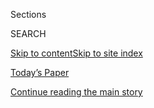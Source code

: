 <div id="app">

<div>

<div class="NYTAppHideMasthead css-1r6wvpq e1suatyy0">

<div class="section css-ui9rw0 e1suatyy2">

<div class="css-eph4ug er09x8g0">

<div class="css-6n7j50">

</div>

<span class="css-1dv1kvn">Sections</span>

<div class="css-10488qs">

<span class="css-1dv1kvn">SEARCH</span>

</div>

[Skip to content](#site-content)[Skip to site
index](#site-index)

</div>

<div class="css-10698na e1huz5gh0">

</div>

</div>

<div id="masthead-bar-one" class="section hasLinks css-15hmgas e1csuq9d3">

<div class="css-uqyvli e1csuq9d0">

</div>

<div class="css-1uqjmks e1csuq9d1">

</div>

<div class="css-9e9ivx">

[](https://myaccount.nytimes.com/auth/login?response_type=cookie&client_id=vi)

</div>

<div class="css-1bvtpon e1csuq9d2">

[Today’s Paper](https://www.nytimes.com/section/todayspaper)

</div>

</div>

</div>

</div>

<div data-aria-hidden="false">

<div id="site-content" data-role="main">

<div id="top-wrapper" class="css-15p45cc eaca97t0" type="top">

<div id="top-slug" class="css-19x0jxb eaca97t1" hidden="">

Advertisement

</div>

[Continue reading the main
story](#after-top)

<div class="ad top-wrapper" style="text-align:center;height:100%;display:block;min-height:90px">

<div id="top" class="place-ad" data-position="top" data-size-key="top">

</div>

</div>

<div id="after-top">

</div>

</div>

<div id="byline" class="section css-15h4p1b e9abtgs0">

<div class="css-1j21atc e1svk9qx1">

<div class="css-nfcc9b e1svk9qx3">

<div class="css-vl9dhg e1svk9qx5">

<div class="css-1nrhkj6 e1svk9qx6">

# Tejal Rao

</div>

## <span></span>

Tejal Rao is the California restaurant critic at The Times and a
columnist for the The New York Times Magazine, based in Los Angeles. She
has won two James Beard Foundation awards for her restaurant criticism.

</div>

</div>

</div>

<div>

<div id="mid1-wrapper" class="css-1mn4oms eaca97t0" type="rank">

<div id="mid1-slug" class="css-1tag3rd eaca97t1">

Advertisement

</div>

[Continue reading the main
story](#after-mid1)

<div id="mid1" class="ad mid1-wrapper" style="text-align:center;height:100%;display:block">

</div>

<div id="after-mid1">

</div>

</div>

</div>

<div class="css-185go5a e1o5byef0">

<div class="css-15cbhtu">

  - [Latest](#stream-panel)
  - <span class="css-6n7j50">Search</span>
    <div class="control">
    <div class="label-container css-1dv1kvn">
    Search
    </div>
    <div class="css-wm4t3d">
    **<span id="clear-search-input" class="css-1dv1kvn">Clear this text
    input</span>
    </div>
    </div>
    <span class="css-1iovbfw"></span>

<div id="stream-panel" class="section css-8msx5b e1jz0cab1">

<div class="css-13mho3u">

1.  
    
    <div class="css-1cp3ece">
    
    <div class="css-1l4spti">
    
    [](/2020/08/04/dining/chef-restaurant-culture.html)
    
    <div class="css-79elbk">
    
    ![](https://static01.nyt.com/images/2020/08/05/dining/05Chefs-Centric-Cover-Illo/05Chefs-Centric-Cover-Illo-thumbWide.jpg?quality=75&auto=webp&disable=upscale)
    
    </div>
    
    ### <span class="css-m70j1g">critic’s Notebook</span>
    
    ## Twilight of the Imperial Chef
    
    For decades, the notion of the lone genius in the kitchen has
    fostered culinary creativity — and restaurants marred by abuse and
    unfairness. This may be the time for change.
    
    <div class="css-1nqbnmb ea5icrr0">
    
    By <span class="css-1n7hynb">Tejal
    Rao</span>
    
    </div>
    
    </div>
    
    <div class="css-1lc2l26 e1xfvim33">
    
    </div>
    
    </div>

2.  
    
    <div class="css-1cp3ece">
    
    <div class="css-1l4spti">
    
    [](/2020/06/30/dining/restaurant-risks-coronavirus.html)
    
    <div class="css-79elbk">
    
    ![](https://static01.nyt.com/images/2020/07/01/dining/00nogorestaurants1/00nogorestaurants1-thumbWide.jpg?quality=75&auto=webp&disable=upscale)
    
    </div>
    
    ### <span class="css-m70j1g">Critic’s Notebook</span>
    
    ## I’m Not Ready to Go Back to Restaurants. Is Anyone?
    
    Restaurateurs have become de facto public-health officials as
    Covid-19 cases spike all over the country, and it’s a problem.
    
    <div class="css-1nqbnmb ea5icrr0">
    
    By <span class="css-1n7hynb">Tejal
    Rao</span>
    
    </div>
    
    </div>
    
    <div class="css-1lc2l26 e1xfvim33">
    
    </div>
    
    </div>

3.  
    
    <div class="css-1cp3ece">
    
    <div class="css-1l4spti">
    
    [](/2020/06/24/magazine/the-secret-to-perfect-pizza-at-home-cast-iron.html)
    
    <div class="css-79elbk">
    
    ![](https://static01.nyt.com/images/2020/06/27/magazine/28mag-eat/28mag-eat-thumbWide.jpg?quality=75&auto=webp&disable=upscale)
    
    </div>
    
    ### <span class="css-m70j1g">Eat </span>
    
    ## The Secret to Perfect Pizza at Home? Cast Iron
    
    It took months to develop this foolproof deep-dish recipe with a
    crispy crust. Quarantine made it a breakout star.
    
    <div class="css-1nqbnmb ea5icrr0">
    
    By <span class="css-1n7hynb">Tejal
    Rao</span>
    
    </div>
    
    </div>
    
    <div class="css-1lc2l26 e1xfvim33">
    
    </div>
    
    </div>

4.  
    
    <div class="css-1cp3ece">
    
    <div class="css-1l4spti">
    
    [](/2020/06/18/dining/padma-lakshmi-taste-the-nation.html)
    
    <div class="css-79elbk">
    
    ![](https://static01.nyt.com/images/2020/06/24/dining/18padma/merlin_173563248_aa4646a1-cc0c-4c61-8e93-2160ecac0aef-thumbWide.jpg?quality=75&auto=webp&disable=upscale)
    
    </div>
    
    ### <span class="css-m70j1g">Critic’s Notebook</span>
    
    ## Padma Lakshmi Finds a New Voice, Amplifying the Voices of Others
    
    “Taste the Nation” is her new series on Hulu, with 10 episodes that
    collectively expand and redefine the meaning of American food.
    
    <div class="css-1nqbnmb ea5icrr0">
    
    By <span class="css-1n7hynb">Tejal
    Rao</span>
    
    </div>
    
    </div>
    
    <div class="css-1lc2l26 e1xfvim33">
    
    </div>
    
    </div>

5.  
    
    <div class="css-1cp3ece">
    
    <div class="css-1l4spti">
    
    [](/2020/06/11/dining/food-brands-black-lives-matter-social-media.html)
    
    <div class="css-79elbk">
    
    ![](https://static01.nyt.com/images/2020/06/12/dining/10food-brands-print/merlin_172000608_1f923a6b-e511-432c-8382-f0360c0a892c-thumbWide.jpg?quality=75&auto=webp&disable=upscale)
    
    </div>
    
    ### <span class="css-m70j1g">critic’s notebook</span>
    
    ## Food Brands Tweet \#BlackLivesMatter, but What’s Behind the Words?
    
    In addition to declaring solidarity, the fast-food industry could
    make changes to protect the health and safety of black employees.
    
    <div class="css-1nqbnmb ea5icrr0">
    
    By <span class="css-1n7hynb">Tejal
    Rao</span>
    
    </div>
    
    </div>
    
    <div class="css-1lc2l26 e1xfvim33">
    
    </div>
    
    </div>

6.  
    
    <div class="css-1cp3ece">
    
    <div class="css-1l4spti">
    
    [](/2020/06/02/dining/restaurant-response-floyd-protests.html)
    
    <div class="css-79elbk">
    
    ![](https://static01.nyt.com/images/2020/06/02/dining/02unrest-food1/02unrest-food1-thumbWide.jpg?quality=75&auto=webp&disable=upscale)
    
    </div>
    
    ## Restaurants Nourish Protesters With Food, Supplies and Donations
    
    Their windows are smashed and their storefronts are vandalized. But
    some restaurant owners around the country are committed to
    supporting demonstrators.
    
    <div class="css-1nqbnmb ea5icrr0">
    
    By <span class="css-1n7hynb">Tejal
    Rao</span>
    
    </div>
    
    </div>
    
    <div class="css-1lc2l26 e1xfvim33">
    
    </div>
    
    </div>

7.  
    
    <div class="css-1cp3ece">
    
    <div class="css-1l4spti">
    
    [](/2020/05/29/us/california-local-produce-recipes.html)
    
    <div class="css-79elbk">
    
    ![](https://static01.nyt.com/images/2020/05/29/us/29producecatoday/merlin_172155030_1f96b268-2138-4846-9355-6f16b0f267ee-thumbWide.jpg?quality=75&auto=webp&disable=upscale)
    
    </div>
    
    ### <span class="css-m70j1g">California Today</span>
    
    ## How to Use All Your California Produce
    
    Friday: Some expert advice from Los Angeles. Also: More reopening
    updates.
    
    <div class="css-1nqbnmb ea5icrr0">
    
    By <span class="css-1n7hynb">Jill Cowan <span>and</span> Tejal
    Rao</span>
    
    </div>
    
    </div>
    
    <div class="css-1lc2l26 e1xfvim33">
    
    </div>
    
    </div>

8.  
    
    <div class="css-1cp3ece">
    
    <div class="css-1l4spti">
    
    [](/2020/05/27/magazine/soup-so-vibrant-its-called-the-elixir-of-life.html)
    
    <div class="css-79elbk">
    
    ![](https://static01.nyt.com/images/2020/05/31/magazine/31mag-eat-image/31mag-eat-image-thumbWide.jpg?quality=75&auto=webp&disable=upscale)
    
    </div>
    
    ### <span class="css-m70j1g">Eat</span>
    
    ## ‘Soup’ So Vibrant, It’s Called ‘the Elixir of Life’
    
    You can sip it or have it with rice and yogurt. You can treat it
    like a soup or a glass of savory juice.
    
    <div class="css-1nqbnmb ea5icrr0">
    
    By <span class="css-1n7hynb">Tejal
    Rao</span>
    
    </div>
    
    </div>
    
    <div class="css-1lc2l26 e1xfvim33">
    
    </div>
    
    </div>

9.  
    
    <div class="css-1cp3ece">
    
    <div class="css-1l4spti">
    
    [](/2020/05/21/dining/white-house-trump-restaurant-panel-meeting.html)
    
    <div class="css-79elbk">
    
    ![](https://static01.nyt.com/images/2020/05/22/dining/20virus-trumprestaurants-print/20prexy-restaurants-thumbWide-v2.jpg?quality=75&auto=webp&disable=upscale)
    
    </div>
    
    ### <span class="css-m70j1g">critic’s notebook</span>
    
    ## As the Restaurant Industry Struggles, the President Talks About Butter
    
    A White House meeting with hospitality executives this week did
    little to clarify plans for millions of affected workers.
    
    <div class="css-1nqbnmb ea5icrr0">
    
    By <span class="css-1n7hynb">Tejal
    Rao</span>
    
    </div>
    
    </div>
    
    <div class="css-1lc2l26 e1xfvim33">
    
    </div>
    
    </div>

10. 
    
    <div class="css-1cp3ece">
    
    <div class="css-1l4spti">
    
    [](/2020/04/30/dining/fresh-greens-quarantine-coronavirus.html)
    
    <div class="css-79elbk">
    
    ![](https://static01.nyt.com/images/2020/05/06/dining/06virus-foodhabits/06virus-foodhabits-thumbWide-v2.jpg?quality=75&auto=webp&disable=upscale)
    
    </div>
    
    ### <span class="css-m70j1g">Critic’s Notebook</span>
    
    ## Will the Food Habits of Scallion Nation Outlast Quarantine?
    
    The Great Depression and other hardships made lasting changes, but
    the recent boom in sourdough starters, vegetable gardening and
    buying local may not be as permanent.
    
    <div class="css-1nqbnmb ea5icrr0">
    
    By <span class="css-1n7hynb">Tejal Rao</span>
    
    </div>
    
    </div>
    
    <div class="css-1lc2l26 e1xfvim33">
    
    </div>
    
    </div>

<div class="css-13mho3u">

<div class="css-1t62hi8">

<div class="css-1stvaey">

Show
More

<div>

<div style="border:0;clip:rect(0 0 0 0);height:1px;margin:-1px;overflow:hidden;white-space:nowrap;padding:0;width:1px;position:absolute" data-role="log" data-aria-live="assertive">

</div>

<div style="border:0;clip:rect(0 0 0 0);height:1px;margin:-1px;overflow:hidden;white-space:nowrap;padding:0;width:1px;position:absolute" data-role="log" data-aria-live="assertive">

</div>

<div style="border:0;clip:rect(0 0 0 0);height:1px;margin:-1px;overflow:hidden;white-space:nowrap;padding:0;width:1px;position:absolute" data-role="log" data-aria-live="polite">

</div>

<div style="border:0;clip:rect(0 0 0 0);height:1px;margin:-1px;overflow:hidden;white-space:nowrap;padding:0;width:1px;position:absolute" data-role="log" data-aria-live="polite">

</div>

</div>

</div>

</div>

</div>

</div>

<div class="css-g6hk37 supplemental">

<div id="mid2-wrapper" class="css-10wkyv7 eaca97t0" type="lede">

<div id="mid2-slug" class="css-1tag3rd eaca97t1">

Advertisement

</div>

[Continue reading the main
story](#after-mid2)

<div id="mid2" class="ad mid2-wrapper" style="text-align:center;height:100%;display:block;min-height:250px">

</div>

<div id="after-mid2">

</div>

</div>

## Follow Elsewhere

<div class="module-body">

  - [**<span data-aria-hidden="true">tejalrao</span><span class="css-1dv1kvn">twitter
    page for tejalrao</span>](https://twitter.com/tejalrao)

</div>

</div>

</div>

</div>

</div>

</div>

</div>

## Site Index

<div>

</div>

## Site Information Navigation

  - [© <span>2020</span> <span>The New York Times
    Company</span>](https://help.nytimes.com/hc/en-us/articles/115014792127-Copyright-notice)

<!-- end list -->

  - [NYTCo](https://www.nytco.com/)
  - [Contact
    Us](https://help.nytimes.com/hc/en-us/articles/115015385887-Contact-Us)
  - [Work with us](https://www.nytco.com/careers/)
  - [Advertise](https://nytmediakit.com/)
  - [T Brand Studio](http://www.tbrandstudio.com/)
  - [Your Ad
    Choices](https://www.nytimes.com/privacy/cookie-policy#how-do-i-manage-trackers)
  - [Privacy](https://www.nytimes.com/privacy)
  - [Terms of
    Service](https://help.nytimes.com/hc/en-us/articles/115014893428-Terms-of-service)
  - [Terms of
    Sale](https://help.nytimes.com/hc/en-us/articles/115014893968-Terms-of-sale)
  - [Site
    Map](https://spiderbites.nytimes.com)
  - [Help](https://help.nytimes.com/hc/en-us)
  - [Subscriptions](https://www.nytimes.com/subscription?campaignId=37WXW)

</div>

</div>
